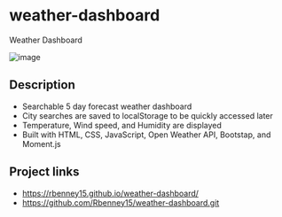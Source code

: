 # weather-dashboard
Weather Dashboard

![image](https://user-images.githubusercontent.com/98703735/161459344-ddb694bf-f523-4187-8990-63d378d40d66.png)


## Description
* Searchable 5 day forecast weather dashboard
* City searches are saved to localStorage to be quickly accessed later
* Temperature, Wind speed, and Humidity are displayed
* Built with HTML, CSS, JavaScript, Open Weather API, Bootstap, and Moment.js

## Project links
* https://rbenney15.github.io/weather-dashboard/
* https://github.com/Rbenney15/weather-dashboard.git
